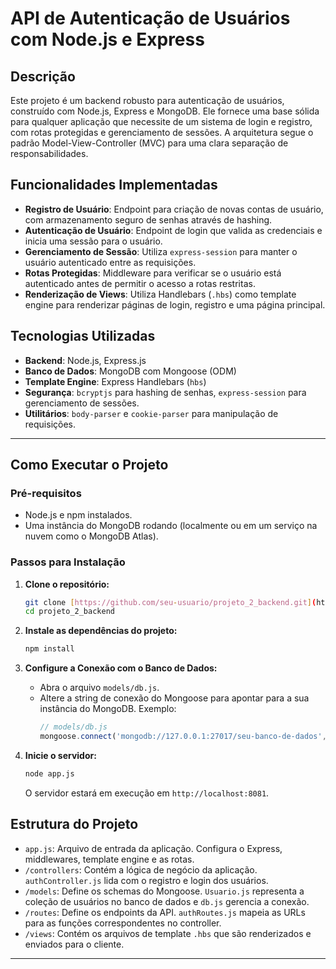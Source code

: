 # API de Autenticação de Usuários com Node.js e Express

## Descrição

Este projeto é um backend robusto para autenticação de usuários, construído com Node.js, Express e MongoDB. Ele fornece uma base sólida para qualquer aplicação que necessite de um sistema de login e registro, com rotas protegidas e gerenciamento de sessões. A arquitetura segue o padrão Model-View-Controller (MVC) para uma clara separação de responsabilidades.

## Funcionalidades Implementadas

* **Registro de Usuário**: Endpoint para criação de novas contas de usuário, com armazenamento seguro de senhas através de hashing.
* **Autenticação de Usuário**: Endpoint de login que valida as credenciais e inicia uma sessão para o usuário.
* **Gerenciamento de Sessão**: Utiliza `express-session` para manter o usuário autenticado entre as requisições.
* **Rotas Protegidas**: Middleware para verificar se o usuário está autenticado antes de permitir o acesso a rotas restritas.
* **Renderização de Views**: Utiliza Handlebars (`.hbs`) como template engine para renderizar páginas de login, registro e uma página principal.

## Tecnologias Utilizadas

* **Backend**: Node.js, Express.js
* **Banco de Dados**: MongoDB com Mongoose (ODM)
* **Template Engine**: Express Handlebars (`hbs`)
* **Segurança**: `bcryptjs` para hashing de senhas, `express-session` para gerenciamento de sessões.
* **Utilitários**: `body-parser` e `cookie-parser` para manipulação de requisições.

---

## Como Executar o Projeto

### Pré-requisitos

* Node.js e npm instalados.
* Uma instância do MongoDB rodando (localmente ou em um serviço na nuvem como o MongoDB Atlas).

### Passos para Instalação

1.  **Clone o repositório:**
    ```bash
    git clone [https://github.com/seu-usuario/projeto_2_backend.git](https://github.com/seu-usuario/projeto_2_backend.git)
    cd projeto_2_backend
    ```

2.  **Instale as dependências do projeto:**
    ```bash
    npm install
    ```

3.  **Configure a Conexão com o Banco de Dados:**
    * Abra o arquivo `models/db.js`.
    * Altere a string de conexão do Mongoose para apontar para a sua instância do MongoDB. Exemplo:
        ```javascript
        // models/db.js
        mongoose.connect('mongodb://127.0.0.1:27017/seu-banco-de-dados', { ... });
        ```

4.  **Inicie o servidor:**
    ```bash
    node app.js
    ```
    O servidor estará em execução em `http://localhost:8081`.

## Estrutura do Projeto

* `app.js`: Arquivo de entrada da aplicação. Configura o Express, middlewares, template engine e as rotas.
* `/controllers`: Contém a lógica de negócio da aplicação. `authController.js` lida com o registro e login dos usuários.
* `/models`: Define os schemas do Mongoose. `Usuario.js` representa a coleção de usuários no banco de dados e `db.js` gerencia a conexão.
* `/routes`: Define os endpoints da API. `authRoutes.js` mapeia as URLs para as funções correspondentes no controller.
* `/views`: Contém os arquivos de template `.hbs` que são renderizados e enviados para o cliente.

---
